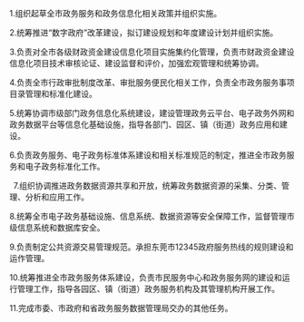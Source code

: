 1.组织起草全市政务服务和政务信息化相关政策并组织实施。

2.统筹推进“数字政府”改革建设，拟订建设规划和年度建设计划并组织实施。

3.负责对全市各级财政资金建设信息化项目实施集约化管理，负责市财政资金建设信息化项目技术审核论证、建设监督和评价，加强宏观管理和统筹协调。

4.负责全市行政审批制度改革、审批服务便民化相关工作，负责全市政务服务事项目录管理和标准化建设。

5.统筹协调市级部门政务信息化系统建设，建设管理政务云平台、电子政务外网和政务数据平台等信息化基础设施，指导各部门、园区、镇（街道）政务应用和建设。

6.负责政务服务、电子政务标准体系建设和相关标准规范的制定，推进全市政务服务和电子政务标准化工作。

 7.组织协调推进政务数据资源共享和开放，统筹政务数据资源的采集、分类、管理、分析和应用工作。

8.统筹全市电子政务基础设施、信息系统、数据资源等安全保障工作，监督管理市级信息系统和数据库安全。

9.负责制定公共资源交易管理规范。承担东莞市12345政府服务热线的规则建设和运作管理。

10.统筹推进全市政务服务体系建设，负责市民服务中心和政务服务网的建设和运行管理工作，指导各园区、镇（街道）政务服务机构及其管理机构开展工作。

11.完成市委、市政府和省政务服务数据管理局交办的其他任务。